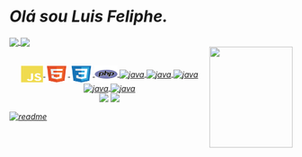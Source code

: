<h1><i> Olá sou Luis Feliphe. <i></h1>


<div>
  <a href="https://github.com/luisfeliphe66">
  <img height="130em"   align="center" src="https://github-readme-stats.vercel.app/api?username=luisfeliphe66&show_icons=true&theme=react&include_all_commits=true&count_private=true"/>
  <img height="130em"  align="center" src="https://github-readme-stats.vercel.app/api/top-langs/?username=luisfeliphe66&layout=compact&langs_count=7&theme=react" />
   
<div>
  <img align="right" width="148" height="180" src="https://media1.tenor.com/images/68e8337fb4eb7e40645d832c64762a8b/tenor.gif?itemid=19443613">
</div>
 <br>
 
<div  align="center"> 
  <div style="display: inline_block"><br>
  <img align="center" alt="Luis-Js" height="30" width="40" src="https://raw.githubusercontent.com/devicons/devicon/master/icons/javascript/javascript-plain.svg">
  <img align="center" alt="HTML" height="30" width="40" src="https://raw.githubusercontent.com/devicons/devicon/master/icons/html5/html5-original.svg">
  <img align="center" alt="CSS" height="30" width="40" src="https://raw.githubusercontent.com/devicons/devicon/master/icons/css3/css3-original.svg">
  <img align="center" alt="PHP" height="30" width="40" src="https://raw.githubusercontent.com/devicons/devicon/master/icons/php/php-original.svg">
  <img align="center" alt="java" height="30" width="40" src="https://cdn.jsdelivr.net/gh/devicons/devicon/icons/docker/docker-original.svg">
  <img align="center" alt="java" height="30" width="40" src="https://cdn.jsdelivr.net/gh/devicons/devicon/icons/gitlab/gitlab-original.svg">
  <img align="center" alt="java" height="30" width="40" src="https://cdn.jsdelivr.net/gh/devicons/devicon/icons/linux/linux-original.svg">
  <img align="center" alt="java" height="30" width="40" src="https://cdn.jsdelivr.net/gh/devicons/devicon/icons/symfony/symfony-original.svg">
  <img align="center" alt="java" height="30" width="40" src="https://cdn.jsdelivr.net/gh/devicons/devicon/icons/doctrine/doctrine-line-wordmark.svg">

    
</div>
<!--   <br><a href="" target="_blank"><img src="https://img.shields.io/badge/-Youtube-%23EA4335?style=for-the-badge&logo=youtube&logoColor=white" target="_blank"></a> -->
  <a href="https://www.instagram.com/luisfeliphe66/" target="_blank"><img src="https://img.shields.io/badge/-Instagram-%23E4405F?style=for-the-badge&logo=instagram&logoColor=white" target="_blank"></a>
  <a href="https://www.linkedin.com/in/luis-feliphe-161548b9/" target="_blank"><img src="https://img.shields.io/badge/-LinkedIn-%230077B5?style=for-the-badge&logo=linkedin&logoColor=white" target="_blank"></a> 
 
</div>
 

[![readme](https://github-readme-stats.vercel.app/api/pin/?username=LUISFELIPHE66&repo=LUISFELIPHE66&theme=react)](https://github.com/LUISFELIPHE66/LUISFELIPHE66)
